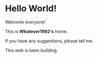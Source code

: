 Hello World!
===========





Welcome everyone!

This is **Whatever1992's** home.

If you have any suggestions, please tell me.

This web is been building.
